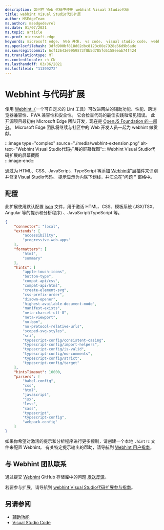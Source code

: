```yaml
---
description: 如何在 Web 代码中使用 webhint Visual Studio代码
title: webhint Visual Studio代码扩展
author: MSEdgeTeam
ms.author: msedgedevrel
ms.date: 01/07/2021
ms.topic: article
ms.prod: microsoft-edge
keywords: microsoft edge， Web 开发， vs code， visual studio code， webhint
ms.openlocfilehash: 3dfd900bf818d02dbc8123c00e7928e56d9b6ade
ms.sourcegitcommit: 6cf12643e9959873f8b5d785fd6158eeab74f424
ms.translationtype: MT
ms.contentlocale: zh-CN
ms.lasthandoff: 03/06/2021
ms.locfileid: "11399272"
---
```

# <a name="webhint-vs-code-extension"></a>Webhint 与代码扩展  

使用 [Webhint（][WebhintMain]一个可自定义的 Lint 工具）可改进网站的辅助功能、性能、跨浏览器兼容性、PWA 兼容性和安全性。  它会检查代码的最佳实践和常见错误。 此开源项目最初由 Microsoft Edge 团队开发，现在是 [OpenJS Foundation 的一部分][OpenjsFoundation]。  Microsoft Edge 团队将继续与社区中的 Web 开发人员一起为 webhint 做贡献。  

:::image type="complex" source="./media/webhint-extension.png" alt-text="Webhint Visual Studio代码扩展的屏幕截图":::
   Webhint Visual Studio代码扩展的屏幕截图  
:::image-end:::

<!--![Screenshot of webhint Visual Studio Code extension][ImageWebhintExtension]  -->  

通过为 HTML、CSS、JavaScript、TypeScript 等添加 [Webhint][VisualstudioMarketplaceWebhint]扩展插件来识别并修复Visual Studio代码。  提示显示为内联下划线，并汇总在"问题 **"** 窗格中。  

## <a name="configuration"></a>配置  

此扩展使用默认配置 [json][GithubWebhintioIndexjson] 文件，用于激活 HTML、CSS、模板系统 \(JSX/TSX、Angular 等的提示和分析程序\) 、JavaScript/TypeScript 等。  

```json
{
    "connector": "local",
    "extends": [
        "accessibility",
        "progressive-web-apps"
    ],
    "formatters": [
        "html",
        "summary"
    ],
    "hints": [
        "apple-touch-icons",
        "button-type",
        "compat-api/css",
        "compat-api/html",
        "create-element-svg",
        "css-prefix-order",
        "disown-opener",
        "highest-available-document-mode",
        "manifest-exists",
        "meta-charset-utf-8",
        "meta-viewport",
        "no-bom",
        "no-protocol-relative-urls",
        "scoped-svg-styles",
        "sri",
        "typescript-config/consistent-casing",
        "typescript-config/import-helpers",
        "typescript-config/is-valid",
        "typescript-config/no-comments",
        "typescript-config/strict",
        "typescript-config/target"
    ],
    "hintsTimeout": 10000,
    "parsers": [
        "babel-config",
        "css",
        "html",
        "javascript",
        "jsx",
        "less",
        "sass",
        "typescript",
        "typescript-config",
        "webpack-config"
    ]
}
```  

如果你希望对激活的提示和分析程序进行更多控制，请创建一个本地 `.hintrc` 文件来配置 Webhint。  有关特定提示输出的帮助，请导航到 [Webhint 用户指南][WebhintDocsUserguideConfiguringSummary]。  

## <a name="getting-in-touch-with-the-webhint-team"></a>与 Webhint 团队联系  

通过提交 [Webhint][GithubWebhintioIssuesNew] GitHub 存储库中的问题 [发送反馈][GithubWebhintio]。  

若要参与扩展，请导航到 [webhint Visual Studio代码扩展参与指南][GithubWebhintioExtensionVscodeContributing]。  

## <a name="see-also"></a>另请参阅  

*   [辅助功能][AccessibilityIndex]  
*   [Visual Studio Code][VisualstudiocodeIndex]  

<!-- image links -->  

<!--[ImageWebhintExtension]: ./media/webhint-extension.png "Screenshot of webhint Visual Studio Code extension"  -->  

<!--links -->  

[AccessibilityIndex]: /microsoft-edge/accessibility "辅助功能|Microsoft Docs"  

[VisualstudiocodeIndex]: /microsoft-edge/visual-studio-code/index "Visual Studio代码|Microsoft Docs"  

[GithubWebhintio]: https://github.com/webhintio/hint "webhint |GitHub"  
[GithubWebhintioExtensionVscodeContributing]: https://github.com/webhintio/hint/blob/master/packages/extension-vscode/CONTRIBUTING.md "参与 - webhint |GitHub"  
[GithubWebhintioIndexjson]: https://github.com/webhintio/hint/blob/master/packages/configuration-development/index.json "index.js- webhintio/hint |GitHub"
[GithubWebhintioIssuesNew]: https://github.com/webhintio/hint/issues/new "新问题 - webhintio/hint |GitHub"  

[VisualstudioMarketplaceWebhint]: https://marketplace.visualstudio.com/items?itemName=webhint.vscode-webhint "webhint |Visual Studio Marketplace"  

[OpenjsFoundation]:  https://openjsf.org "OpenJS Foundation"  

[WebhintDocsUserguideConfiguringSummary]: https://webhint.io/docs/user-guide/configuring-webhint/summary "配置 Webhint |webhint 文档"  
[WebhintMain]:  https://webhint.io "webhint"  
